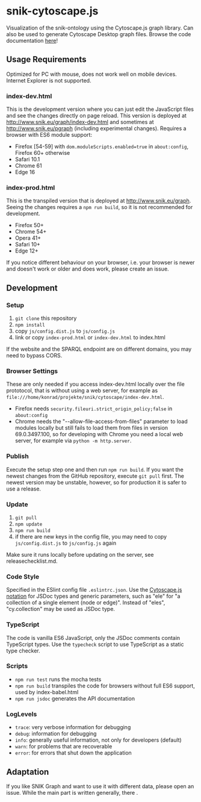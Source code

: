 # snik-cytoscape.js
Visualization of the snik-ontology using the Cytoscape.js graph library. Can also be used to generate Cytoscape Desktop graph files. Browse the code documentation [here](https://imise.github.io/snik-cytoscape.js/index.html)!

## Usage Requirements
Optimized for PC with mouse, does not work well on mobile devices. Internet Explorer is not supported.

### index-dev.html
This is the development version where you can just edit the JavaScript files and see the changes directly on page reload.
This version is deployed at http://www.snik.eu/graph/index-dev.html and sometimes at http://www.snik.eu/pgraph (including experimental changes).
Requires a browser with ES6 module support:

* Firefox [54-59] with `dom.moduleScripts.enabled=true` in `about:config`, Firefox 60+ otherwise
* Safari 10.1
* Chrome 61
* Edge 16


### index-prod.html
This is the transpiled version that is deployed at http://www.snik.eu/graph. Seeing the changes requires a `npm run build`, so it is not recommended for development.

* Firefox 50+
* Chrome 54+
* Opera 41+
* Safari 10+
* Edge 12+

If you notice different behaviour on your browser, i.e. your browser is newer and doesn't work or older and does work, please create an issue.

## Development

### Setup
1. `git clone` this repository
2. `npm install`
3. copy `js/config.dist.js` to `js/config.js`
4. link or copy `index-prod.html` or `index-dev.html` to index.html

If the website and the SPARQL endpoint are on different domains, you may need to bypass CORS.

### Browser Settings 
These are only needed if you access index-dev.html locally over the file prototocol, that is without using a web server, for example as `file:///home/konrad/projekte/snik/cytoscape/index-dev.html`.

* Firefox needs `security.fileuri.strict_origin_policy;false` in `about:config`
* Chrome needs the "--allow-file-access-from-files" parameter to load modules locally but still fails to load them from files in version 69.0.3497.100, so for developing with Chrome you need a local web server, for example via `python -m http.server`.

### Publish

Execute the setup step one and then run `npm run build`.
If you want the newest changes from the GitHub repository, execute `git pull` first. The newest version may be unstable, however, so for production it is safer to use a release.

### Update

1. `git pull`
2. `npm update`
3. `npm run build`
4. if there are new keys in the config file, you may need to copy `js/config.dist.js` to `js/config.js` again

Make sure it runs locally before updating on the server, see releasechecklist.md.

### Code Style
Specified in the ESlint config file `.eslintrc.json`.
Use the [Cytoscape.js notation](http://js.cytoscape.org/#notation/functions) for JSDoc types and generic parameters, such as "ele" for "a collection of a single element (node or edge)".
Instead of "eles", "cy.collection" may be used as JSDoc type.

### TypeScript

The code is vanilla ES6 JavaScript, only the JSDoc comments contain TypeScript types.
Use the `typecheck` script to use TypeScript as a static type checker.

### Scripts
* `npm run test` runs the mocha tests
* `npm run build` transpiles the code for browsers without full ES6 support, used by index-babel.html
* `npm run jsdoc` generates the API documentation

### LogLevels
* `trace`: very verbose information for debugging  
* `debug`: information for debugging
* `info`: generally useful information, not only for developers (default)
* `warn`: for problems that are recoverable
* `error`: for errors that shut down the application

## Adaptation

If you like SNIK Graph and want to use it with different data, please open an issue.
While the main part is written generally, there .
